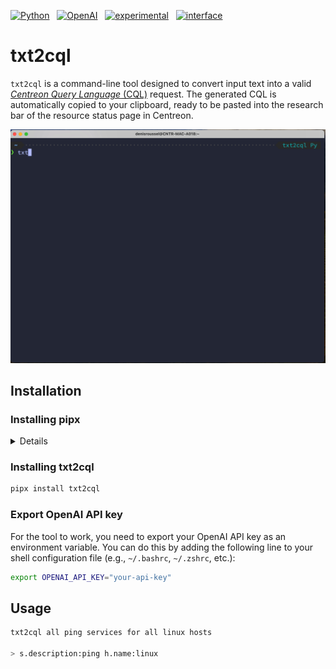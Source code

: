 [![Python](https://img.shields.io/badge/Python-3%2E11-blue?logo=python)](https://devguide.python.org/versions/) &nbsp;
[![OpenAI](https://img.shields.io/badge/OpenAI-GPT--4o-green?logo=openai)](https://platform.openai.com/docs/models/gpt-4o) &nbsp;
[![experimental](https://img.shields.io/badge/stability-experimental-red)](http://github.com/badges/stability-badges) &nbsp;
[![interface](https://img.shields.io/badge/Interface-CLI-darkblue?logo=windowsterminal)](https://github.com/CentreonLabs/txt2cql/blob/assets/assets/output.gif?raw=true)

# txt2cql

`txt2cql` is a command-line tool designed to convert input text into a valid [_Centreon Query Language_ (CQL)](https://docs.centreon.com/docs/alerts-notifications/resources-status/#cql-criteria) request. The generated CQL is automatically copied to your clipboard, ready to be pasted into the research bar of the resource status page in Centreon.

![Demo Animation](https://github.com/CentreonLabs/txt2cql/blob/assets/assets/output.gif?raw=true)

## Installation

### <summary> Installing pipx </summary>

<details>

From their [documentation](https://pipx.pypa.io/stable/installation/):

#### On macOS:

```bash
brew install pipx
pipx ensurepath
sudo pipx ensurepath --global # optional to allow pipx actions in global scope. See "Global installation" section below.
```

#### On Linux:

##### Ubuntu 23.04 or above

```bash
sudo apt update
sudo apt install pipx
pipx ensurepath
sudo pipx ensurepath --global # optional to allow pipx actions in global scope. See "Global installation" section below.
```

##### Fedora:

```bash
sudo dnf install pipx
pipx ensurepath
sudo pipx ensurepath --global # optional to allow pipx actions in global scope. See "Global installation" section below.
Using pip on other distributions:
python3 -m pip install --user pipx
python3 -m pipx ensurepath
sudo pipx ensurepath --global # optional to allow pipx actions in global scope. See "Global installation" section below.
```

#### On Windows:

##### Install via Scoop:

```bash
scoop install pipx
pipx ensurepath
```

#### Install via pip (requires pip 19.0 or later)

```bash
# If you installed python using Microsoft Store, replace `py` with `python3` in the next line.
py -m pip install --user pipx
py -m pipx ensurepath
```
It is possible (even most likely) the above finishes with a WARNING looking similar to this:

```bash
WARNING: The script pipx.exe is installed in `<USER folder>\AppData\Roaming\Python\Python3x\Scripts` which is not on PATH
```

If so, go to the mentioned folder, allowing you to run the pipx executable directly. Enter the following line (even if you did not get the warning):

```bash
.\pipx.exe ensurepath
```

This will add both the above mentioned path and the %USERPROFILE%\.local\bin folder to your search path. Restart your terminal session and verify pipx does run.

</details>

### Installing txt2cql

```bash
pipx install txt2cql
```

### Export OpenAI API key

For the tool to work, you need to export your OpenAI API key as an environment variable. You can do this by adding the following line to your shell configuration file (e.g., `~/.bashrc`, `~/.zshrc`, etc.):

```bash
export OPENAI_API_KEY="your-api-key"
```

## Usage

```bash
txt2cql all ping services for all linux hosts

> s.description:ping h.name:linux
```
